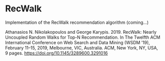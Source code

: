 # RecWalk
Implementation of the RecWalk recommendation algorithm (coming...)

Athanasios N. Nikolakopoulos and George Karypis. 2019. RecWalk: Nearly
Uncoupled Random Walks for Top-N Recommendation. In The Twelfth
ACM International Conference on Web Search and Data Mining (WSDM ’19),
February 11–15, 2019, Melbourne, VIC, Australia. ACM, New York, NY, USA,
9 pages. https://doi.org/10.1145/3289600.3291016

